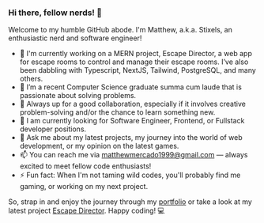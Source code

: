 ### Hi there, fellow nerds! 👋

Welcome to my humble GitHub abode. I'm Matthew, a.k.a. Stixels, an enthusiastic nerd and software engineer!

- 🔭 I'm currently working on a MERN project, Escape Director, a web app for escape rooms to control and manage their escape rooms. I’ve also been dabbling with Typescript, NextJS, Tailwind, PostgreSQL, and many others.
- 🌱 I’m a recent Computer Science graduate summa cum laude that is passionate about solving problems.
- 👯 Always up for a good collaboration, especially if it involves creative problem-solving and/or the chance to learn something new.
- 🤔 I am currently looking for Software Engineer, Frontend, or Fullstack developer positions.
- 💬 Ask me about my latest projects, my journey into the world of web development, or my opinion on the latest games.
- 📫 You can reach me via matthewmercado1999@gmail.com — always excited to meet fellow code enthusiasts!
- ⚡ Fun fact: When I'm not taming wild codes, you'll probably find me gaming, or working on my next project.

So, strap in and enjoy the journey through my [portfolio](https://www.matthewmercado.dev/) or take a look at my latest project [Escape Director](https://www.escapedirector.com/). Happy coding! 💻
